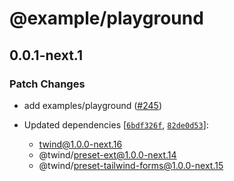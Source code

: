 # @example/playground

## 0.0.1-next.1

### Patch Changes

- add examples/playground ([#245](https://github.com/tw-in-js/twind/pull/245))

- Updated dependencies [[`6bdf326f`](https://github.com/tw-in-js/twind/commit/6bdf326f8aa41bfdc89d77a47f24433536f3c9a5), [`82de0d53`](https://github.com/tw-in-js/twind/commit/82de0d53755f35c72fe41200f9091bdc2c960f83)]:
  - twind@1.0.0-next.16
  - @twind/preset-ext@1.0.0-next.14
  - @twind/preset-tailwind-forms@1.0.0-next.15
